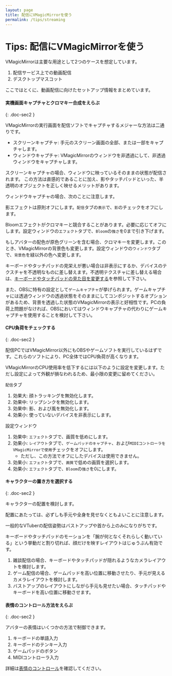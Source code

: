 ```yaml
---
layout: page
title: 配信にVMagicMirrorを使う
permalink: /tips/streaming
---
```


# Tips: 配信にVMagicMirrorを使う

VMagicMirrorは主要な用途として2つのケースを想定しています。

1. 配信サービス上での動画配信
2. デスクトップマスコット

ここではとくに、動画配信に向けたセットアップ情報をまとめています。

#### 実機画面キャプチャとクロマキー合成をえらぶ
{: .doc-sec2 }

VMagicMirrorの実行画面を配信ソフトでキャプチャするメジャーな方法は二通りです。

* スクリーンキャプチャ: 手元のスクリーン画面の全部、または一部をキャプチャします。
* ウィンドウキャプチャ: VMagicMirrorのウィンドウを非透過にして、非透過ウィンドウをキャプチャします。

スクリーンキャプチャの場合、ウィンドウに映っているそのままの状態が配信されます。
この方法は直感的であることに加え、影やタッチパッドといった、半透明のオブジェクトを正しく映せるメリットがあります。

ウィンドウキャプチャの場合、次のことに注意します。

影エフェクトは原則オフにします。`配信`タブの`表示`で、`影`のチェックをオフにします。

Bloomエフェクトがクロマキーと競合することがあります。必要に応じてオフにします。設定ウィンドウの`エフェクト`タブで、`Bloom`の`強さ`を0まで引き下げます。

もしアバターの配色が原色グリーンを含む場合、クロマキーを変更します。このとき、VMagicMirrorの背景色も変更します。設定ウィンドウの`ウィンドウ`タブで、`背景色`を緑以外の色へ変更します。

キーボードやタッチパッドの見栄えが悪い場合は非表示にするか、デバイスのテクスチャを不透明なものに差し替えます。不透明テクスチャに差し替える場合は、[キーボードやタッチパッドの見た目を変更する](./change_textures)を参照して下さい。

また、OBSに特有の設定として`ゲームキャプチャ`が挙げられます。ゲームキャプチャには透過ウィンドウの透過状態をそのままにしてコンポジットするオプションがあるため、背景を透過した状態のVMagicMirrorの表示と好相性です。PCの負荷上問題がなければ、OBSにおいてはウィンドウキャプチャの代わりにゲームキャプチャを使用することを検討して下さい。


#### CPU負荷をチェックする
{: .doc-sec2 }

配信PCではVMagicMirror以外にもOBSやゲームソフトを実行しているはずです。これらのソフトにより、PC全体ではCPU負荷が高くなります。

VMagicMirrorのCPU使用率を低下するには以下のように設定を変更します。ただし設定によって外観が損なわれるため、最小限の変更に留めてください。

`配信`タブ

1. 効果大: 顔トラッキングを無効化します。
2. 効果中: リップシンクを無効化します。
3. 効果中: 影、および風を無効化します。
4. 効果小: 使っていないデバイスを非表示にします。

設定ウィンドウ

1. 効果中: `エフェクト`タブで、画質を低めにします。
2. 効果小: `レイアウト`タブで、`ゲームパッドのキャプチャ`、および`MIDIコントローラをVMagicMirrorで使用`チェックをオフにします。
    - ただし、この方法でオフにしたデバイスは使用できません。
3. 効果小: `エフェクト`タブで、`画質`で低めの画質を選択します。
4. 効果小: `エフェクト`タブで、`Bloom`の`強さ`を0にします。


#### キャラクターの置き方を選択する
{: .doc-sec2 }

キャラクターの配置を検討します。

配置にあたっては、必ずしも手元や全身を見せなくともよいことに注意します。

一般的なVTuberの配信姿勢はバストアップや首から上のみになりがちです。

キーボードやタッチパッドのモーションを「腕が何となくそれらしく動いている」という挙動だと割り切れば、顔だけを映すレイアウトはじゅうぶん有効です。

1. 雑談配信の場合、キーボードやタッチパッドが隠れるようなカメラレイアウトを検討します。
2. ゲーム配信の場合、ゲームパッドを高い位置に移動させたり、手元が見えるカメラレイアウトを検討します。
3. バストアップのレイアウトにしながら手元も見せたい場合、タッチパッドやキーボードを高い位置に移動させます。


#### 表情のコントロール方法をえらぶ
{: .doc-sec2 }

アバターの表情はいくつかの方法で制御できます。

1. キーボードの単語入力
2. キーボードのテンキー入力
3. ゲームパッドのボタン
4. MIDIコントローラ入力

詳細は[表情のコントロール](../docs/expressions)を確認してください。
